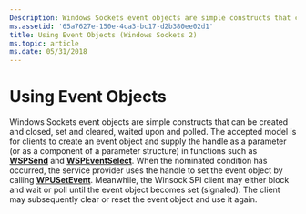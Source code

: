 ```yaml
---
Description: Windows Sockets event objects are simple constructs that can be created and closed, set and cleared, waited upon and polled.
ms.assetid: '65a7627e-150e-4ca3-bc17-d2b380ee02d1'
title: Using Event Objects (Windows Sockets 2)
ms.topic: article
ms.date: 05/31/2018
---
```


# Using Event Objects

Windows Sockets event objects are simple constructs that can be created and closed, set and cleared, waited upon and polled. The accepted model is for clients to create an event object and supply the handle as a parameter (or as a component of a parameter structure) in functions such as [**WSPSend**](/previous-versions/windows/hardware/network/ff566316(v=vs.85)) and [**WSPEventSelect**](/previous-versions/windows/hardware/network/ff566287(v=vs.85)). When the nominated condition has occurred, the service provider uses the handle to set the event object by calling [**WPUSetEvent**](/windows/desktop/api/Ws2spi/nf-ws2spi-wpusetevent). Meanwhile, the Winsock SPI client may either block and wait or poll until the event object becomes set (signaled). The client may subsequently clear or reset the event object and use it again.

 

 